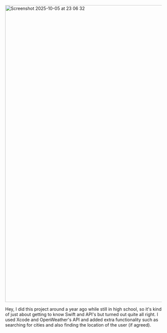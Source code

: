 <img width="1470" height="956" alt="Screenshot 2025-10-05 at 23 06 32" src="https://github.com/user-attachments/assets/203679c9-066c-405b-8c40-c90e29e188c0" />

Hey, I did this project around a year ago while still in high school, so it's kind of just about getting to know Swift and API's but turned out quite all right.
I used Xcode and OpenWeather's API and added extra functionality such as searching for cities and also finding the location of the user (if agreed). 
